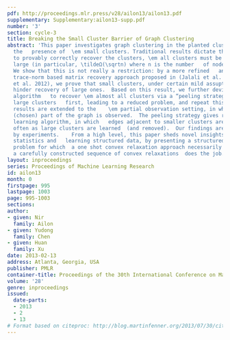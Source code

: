 ```yaml
---
pdf: http://proceedings.mlr.press/v28/ailon13/ailon13.pdf
supplementary: Supplementary:ailon13-supp.pdf
number: '3'
section: cycle-3
title: Breaking the Small Cluster Barrier of Graph Clustering
abstract: 'This paper investigates graph clustering in the planted cluster model in
  the   presence of  \em small clusters. Traditional results dictate that for an   algorithm
  to provably correctly recover the clusters, \em all clusters must be   sufficiently
  large (in particular, \tildeΩ(\sqrtn) where n is the number   of nodes of the graph).
  We show that this is not really a restriction: by a more refined   analysis of the
  trace-norm based matrix recovery approach proposed in (Jalali et al. 2011) and (Chen
  et al. 2012), we prove that small clusters, under certain mild assuptions, do not
  hinder recovery of large ones.  Based on this result, we further devise an iterative
  algorithm   to recover \em almost all clusters via a “peeling strategy”, i.e., recover
  large clusters   first, leading to a reduced problem, and repeat this procedure.   These
  results are extended to the    \em partial observation setting, in which only a
  (chosen) part of the graph is observed.  The peeling strategy gives rise to an active
  learning algorithm, in which   edges adjacent to smaller clusters are queried more
  often as large clusters are learned  (and removed).  Our findings are supported
  by experiments.    From a high level, this paper sheds novel insights on high-dimesional
  statistics and   learning structured data, by presenting a structured matrix learning
  problem for which  a one shot convex relaxation approach necessarily fails, but
  a carefully constructed sequence of convex relaxations  does the job.'
layout: inproceedings
series: Proceedings of Machine Learning Research
id: ailon13
month: 0
firstpage: 995
lastpage: 1003
page: 995-1003
sections: 
author:
- given: Nir
  family: Ailon
- given: Yudong
  family: Chen
- given: Huan
  family: Xu
date: 2013-02-13
address: Atlanta, Georgia, USA
publisher: PMLR
container-title: Proceedings of the 30th International Conference on Machine Learning
volume: '28'
genre: inproceedings
issued:
  date-parts:
  - 2013
  - 2
  - 13
# Format based on citeproc: http://blog.martinfenner.org/2013/07/30/citeproc-yaml-for-bibliographies/
---
```

